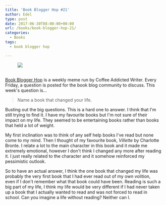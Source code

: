 ```yaml
---
title: 'Book Blogger Hop #21'
author: Edel
type: post
date: 2017-06-30T08:00:00+00:00
url: /books/book-blogger-hop-21/
categories:
  - Books
tags:
  - book blogger hop

---
```

<figure><a rel="_nofollow" href="http://www.coffeeaddictedwriter.com/p/blog-page.html"><img src="https://i1.wp.com/3.bp.blogspot.com/-2bKizvp-A9w/WEjGAM4OjJI/AAAAAAAAV50/nU3xHQNtvSQQ8dRsB8OueG061E99KPrYACLcB/s1600/Book%2BBlogger%2BHop%2B%2528Final%2529.png?w=663&#038;ssl=1" data-recalc-dims="1" /></a></figure> 

<a rel="_nofollow" href="http://www.coffeeaddictedwriter.com/p/blog-page.html"></a>

<a rel="_nofollow" href="http://www.coffeeaddictedwriter.com/p/blog-page.html"><br /> </a><a rel="_nofollow" href="http://www.coffeeaddictedwriter.com/p/blog-page.html">Book Blogger Hop</a> is a weekly meme run by Coffee Addicted Writer. Every Friday, a question is posted for the book blog community to discuss. This week's question is...

> Name a book that changed your life.

Busting out the big questions. This is a hard one to answer. I think that I'm still trying to find it. I have my favourite books but I'm not sure of their impact on my life. They seemed to be entertaining books rather than books that held a lot of weight.

My first inclination was to think of any self help books I've read but none come to my mind. Then I thought of my favourite book, _Villette_ by Charlotte Bronte. I relate a lot to the main character in this book and it made me extremely emotional, however I don't think I changed any more after reading it. I just really related to the character and it somehow reinforced my pessimistic outlook.

So to have an actual answer, I think the one book that changed my life was probably the very first book that I had ever read out of my own volition, even if I don't remember what that book could have been. Reading is such a big part of my life, I think my life would be very different if I had never taken up a book that I actually wanted to read and was not forced to read in school. Can you imagine a life without reading? Neither can I.